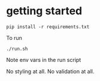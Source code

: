 # getting started

    pip install -r requirements.txt

To run

    ./run.sh

Note env vars in the run script

No styling at all. No validation at all.
